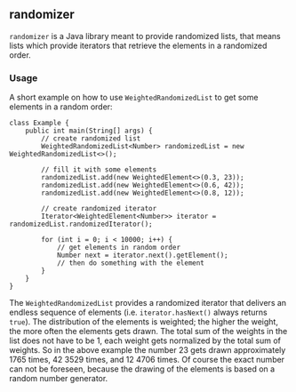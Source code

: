 ## randomizer

`randomizer` is a Java library meant to provide randomized lists, that means lists which provide iterators that retrieve the elements 
in a randomized order.


### Usage

A short example on how to use `WeightedRandomizedList` to get some elements in a random order:

	class Example {
		public int main(String[] args) {
			// create randomized list
			WeightedRandomizedList<Number> randomizedList = new WeightedRandomizedList<>();
		
			// fill it with some elements
			randomizedList.add(new WeightedElement<>(0.3, 23));
			randomizedList.add(new WeightedElement<>(0.6, 42));
			randomizedList.add(new WeightedElement<>(0.8, 12));
			
			// create randomized iterator
			Iterator<WeightedElement<Number>> iterator = randomizedList.randomizedIterator();
			
			for (int i = 0; i < 10000; i++) {
				// get elements in random order
				Number next = iterator.next().getElement();
				// then do something with the element
			}
		}
	}

The `WeightedRandomizedList` provides a randomized iterator that delivers an endless sequence of elements (i.e. `iterator.hasNext()` 
always returns `true`). The distribution of the elements is weighted; the higher the weight, the more often the elements gets drawn. The 
total sum of the weights in the list does not have to be 1, each weight gets normalized by the total sum of weights. So in the above 
example the number 23 gets drawn approximately 1765 times, 42 3529 times, and 12 4706 times. Of course the exact number can not be 
foreseen, because the drawing of the elements is based on a random number generator.
